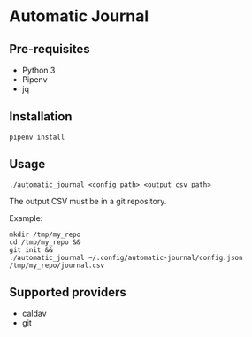 # Automatic Journal

## Pre-requisites

- Python 3
- Pipenv
- jq

## Installation

```
pipenv install
```

## Usage

```
./automatic_journal <config path> <output csv path>
```

The output CSV must be in a git repository.

Example:

```
mkdir /tmp/my_repo
cd /tmp/my_repo &&
git init &&
./automatic_journal ~/.config/automatic-journal/config.json /tmp/my_repo/journal.csv
```

## Supported providers

- caldav
- git

